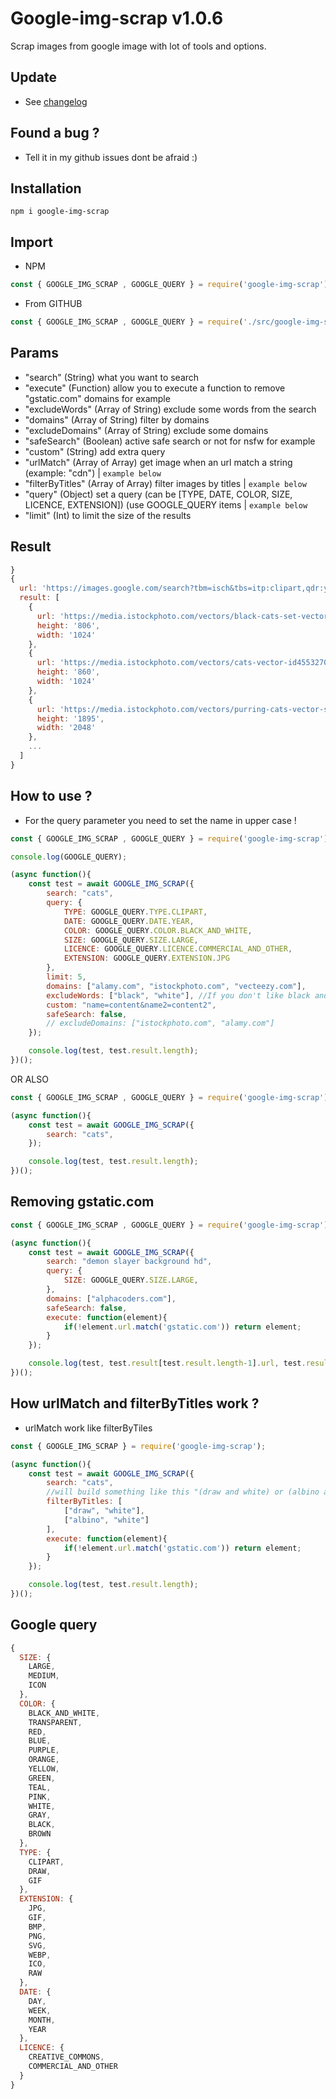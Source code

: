 # Google-img-scrap v1.0.6

Scrap images from google image with lot of tools and options.

## Update

- See [changelog](CHANGELOG.md)

## Found a bug ?

- Tell it in my github issues dont be afraid :)

## Installation

```
npm i google-img-scrap
```

## Import

- NPM

```js
const { GOOGLE_IMG_SCRAP , GOOGLE_QUERY } = require('google-img-scrap');
```

- From GITHUB

```js
const { GOOGLE_IMG_SCRAP , GOOGLE_QUERY } = require('./src/google-img-scrap');
```

## Params

- "search" (String) what you want to search
- "execute" (Function) allow you to execute a function to remove "gstatic.com" domains for example
- "excludeWords" (Array of String) exclude some words from the search
- "domains" (Array of String) filter by domains
- "excludeDomains" (Array of String) exclude some domains
- "safeSearch" (Boolean) active safe search or not for nsfw for example
- "custom" (String) add extra query
- "urlMatch" (Array of Array) get image when an url match a string (example: "cdn") | ```example below```
- "filterByTitles" (Array of Array) filter images by titles | ```example below```
- "query" (Object) set a query (can be [TYPE, DATE, COLOR, SIZE, LICENCE, EXTENSION]) (use GOOGLE_QUERY items | ```example below```
- "limit" (Int) to limit the size of the results

## Result

```js
}
{
  url: 'https://images.google.com/search?tbm=isch&tbs=itp:clipart,qdr:y,ic:gray,isz:l,il:ol,ift:jpg&q=cats',
  result: [
    {
      url: 'https://media.istockphoto.com/vectors/black-cats-set-vector-id599123506',
      height: '806',
      width: '1024'
    },
    {
      url: 'https://media.istockphoto.com/vectors/cats-vector-id455327075',
      height: '860',
      width: '1024'
    },
    {
      url: 'https://media.istockphoto.com/vectors/purring-cats-vector-silhouette-vector-id165749810?s=2048x2048',
      height: '1895',
      width: '2048'
    },
    ...
  ]
}
```

## How to use ?

- For the query parameter you need to set the name in upper case !

```js
const { GOOGLE_IMG_SCRAP , GOOGLE_QUERY } = require('google-img-scrap');

console.log(GOOGLE_QUERY);

(async function(){
    const test = await GOOGLE_IMG_SCRAP({
        search: "cats",
        query: {
            TYPE: GOOGLE_QUERY.TYPE.CLIPART,
            DATE: GOOGLE_QUERY.DATE.YEAR,
            COLOR: GOOGLE_QUERY.COLOR.BLACK_AND_WHITE,
            SIZE: GOOGLE_QUERY.SIZE.LARGE,
            LICENCE: GOOGLE_QUERY.LICENCE.COMMERCIAL_AND_OTHER,
            EXTENSION: GOOGLE_QUERY.EXTENSION.JPG
        },
        limit: 5,
        domains: ["alamy.com", "istockphoto.com", "vecteezy.com"],
        excludeWords: ["black", "white"], //If you don't like black and white cats
        custom: "name=content&name2=content2",
        safeSearch: false,
        // excludeDomains: ["istockphoto.com", "alamy.com"]
    });

    console.log(test, test.result.length);
})();
```

OR ALSO

```js
const { GOOGLE_IMG_SCRAP , GOOGLE_QUERY } = require('google-img-scrap');

(async function(){
    const test = await GOOGLE_IMG_SCRAP({
        search: "cats",
    });

    console.log(test, test.result.length);
})();
```

## Removing gstatic.com

```js
const { GOOGLE_IMG_SCRAP , GOOGLE_QUERY } = require('google-img-scrap');

(async function(){
    const test = await GOOGLE_IMG_SCRAP({
        search: "demon slayer background hd",
        query: {
            SIZE: GOOGLE_QUERY.SIZE.LARGE,
        },
        domains: ["alphacoders.com"],
        safeSearch: false,
        execute: function(element){
            if(!element.url.match('gstatic.com')) return element;
        }
    });

    console.log(test, test.result[test.result.length-1].url, test.result.length);
})();
```

## How urlMatch and filterByTitles work ?

- urlMatch work like filterByTiles

```js
const { GOOGLE_IMG_SCRAP } = require('google-img-scrap');

(async function(){
    const test = await GOOGLE_IMG_SCRAP({
        search: "cats",
        //will build something like this "(draw and white) or (albino and white)"
        filterByTitles: [
            ["draw", "white"],
            ["albino", "white"]
        ],
        execute: function(element){
            if(!element.url.match('gstatic.com')) return element;
        }
    });

    console.log(test, test.result.length);
})();
```

## Google query

```js
{
  SIZE: { 
    LARGE, 
    MEDIUM, 
    ICON 
  },
  COLOR: {
    BLACK_AND_WHITE,
    TRANSPARENT,
    RED,
    BLUE,
    PURPLE,
    ORANGE,
    YELLOW,
    GREEN,
    TEAL,
    PINK,
    WHITE,
    GRAY,
    BLACK,
    BROWN
  },
  TYPE: { 
    CLIPART, 
    DRAW, 
    GIF 
  },
  EXTENSION: {
    JPG,
    GIF,
    BMP,
    PNG,
    SVG,
    WEBP,
    ICO,
    RAW
  },
  DATE: { 
    DAY, 
    WEEK, 
    MONTH, 
    YEAR 
  },
  LICENCE: { 
    CREATIVE_COMMONS, 
    COMMERCIAL_AND_OTHER 
  }
}
```
